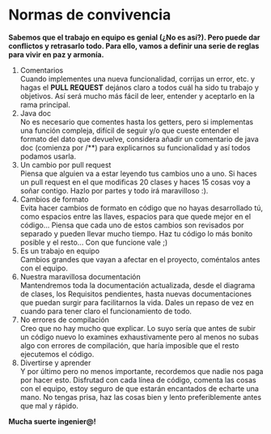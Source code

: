 # Normas de convivencia  
**Sabemos que el trabajo en equipo es genial (¿No es así?). Pero puede dar conflictos y retrasarlo todo. Para ello, vamos a definir una serie de reglas para vivir en paz y armonía.**  
1. Comentarios  
   Cuando implementes una nueva funcionalidad, corrijas un error, etc. y hagas el **PULL REQUEST** dejános claro a  todos cuál ha sido tu trabajo y objetivos. Así será mucho más fácil de leer, entender y aceptarlo en la rama principal.
2. Java doc  
   No es necesario que comentes hasta los getters, pero si implementas una función compleja, difícil de seguir y/o que cueste entender el formato del dato que devuelve, considera añadir un comentario de java doc (comienza por /**) para explicarnos su funcionalidad y así todos podamos usarla.  
4. Un cambio por pull request  
   Piensa que alguien va a estar leyendo tus cambios uno a uno. Si haces un pull request en el que modificas 20 clases y haces 15 cosas voy a soñar contigo. Hazlo por partes y todo irá maravilloso :).
5. Cambios de formato  
   Evita hacer cambios de formato en código que no hayas desarrollado tú, como espacios entre las llaves, espacios para que quede mejor en el código... Piensa que cada uno de estos cambios son revisados por separado y pueden llevar mucho tiempo. Haz tu código lo más bonito posible y el resto... Con que funcione vale ;)  
7. Es un trabajo en equipo  
   Cambios grandes que vayan a afectar en el proyecto, coméntalos antes con el equipo.
8. Nuestra maravillosa documentación  
   Mantendremos toda la documentación actualizada, desde el diagrama de clases, los Requisitos pendientes, hasta nuevas documentaciones que puedan surgir para facilitarnos la vida. Dales un repaso de vez en cuando para tener claro el funcionamiento de todo.
9. No errores de compilación  
    Creo que no hay mucho que explicar. Lo suyo sería que antes de subir un código nuevo lo examines exhaustivamente pero al menos no subas algo con errores de compilación, que haría imposible que el resto ejecutemos el código.  
11. Divertirse y aprender  
   Y por último pero no menos importante, recordemos que nadie nos paga por hacer esto. Disfrutad con cada línea de código, comenta las cosas con el equipo, estoy seguro de que estarán encantados de echarte una mano. No tengas prisa, haz las cosas bien y lento preferiblemente antes que mal y rápido.
     
**Mucha suerte ingenier@!**
